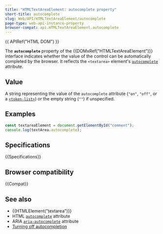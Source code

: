 ```yaml
---
title: "HTMLTextAreaElement: autocomplete property"
short-title: autocomplete
slug: Web/API/HTMLTextAreaElement/autocomplete
page-type: web-api-instance-property
browser-compat: api.HTMLTextAreaElement.autocomplete
---
```


{{ APIRef("HTML DOM") }}

The **`autocomplete`** property of the {{DOMxRef("HTMLTextAreaElement")}} interface indicates whether the value of the control can be automatically completed by the browser. It reflects the `<textarea>` element's [`autocomplete`](/en-US/docs/Web/HTML/Element/textarea#autocomplete) attribute.

## Value

A string representing the value of the `autocomplete` attribute (`"on"`, `"off"`, or a [`<token-list>`](/en-US/docs/Web/HTML/Attributes/autocomplete#token_list_tokens)) or the empty string (`""`) if unspecified.

## Examples

```js
const textareaElement = document.getElementById("comment");
console.log(textArea.autocomplete);
```

## Specifications

{{Specifications}}

## Browser compatibility

{{Compat}}

## See also

- {{HTMLElement("textarea")}}
- HTML [`autocomplete`](/en-US/docs/Web/HTML/Attributes/autocomplete) attribute
- ARIA [`aria-autocomplete`](/en-US/docs/Web/Accessibility/ARIA/Attributes/aria-autocomplete) attribute
- [Turning off autocompletion](/en-US/docs/Web/Security/Practical_implementation_guides/Turning_off_form_autocompletion)
